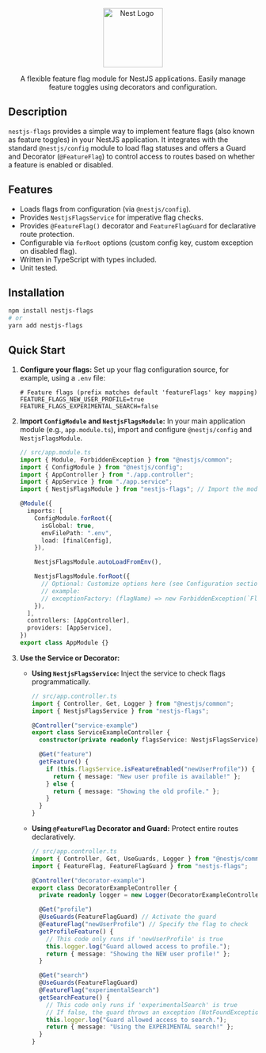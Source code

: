 <p align="center">
  <a href="http://nestjs.com/" target="blank"><img src="https://nestjs.com/img/logo-small.svg" width="120" alt="Nest Logo" /></a>

  <p align="center">
    A flexible feature flag module for NestJS applications. Easily manage feature toggles using decorators and configuration.
  </p>
</p>

## Description

`nestjs-flags` provides a simple way to implement feature flags (also known as feature toggles) in your NestJS application. It integrates with the standard `@nestjs/config` module to load flag statuses and offers a Guard and Decorator (`@FeatureFlag`) to control access to routes based on whether a feature is enabled or disabled.

## Features

- Loads flags from configuration (via `@nestjs/config`).
- Provides `NestjsFlagsService` for imperative flag checks.
- Provides `@FeatureFlag()` decorator and `FeatureFlagGuard` for declarative route protection.
- Configurable via `forRoot` options (custom config key, custom exception on disabled flag).
- Written in TypeScript with types included.
- Unit tested.

## Installation

```bash
npm install nestjs-flags
# or
yarn add nestjs-flags
```

## Quick Start

1.  **Configure your flags:**
    Set up your flag configuration source, for example, using a `.env` file:

    ```dotenv
    # Feature flags (prefix matches default 'featureFlags' key mapping)
    FEATURE_FLAGS_NEW_USER_PROFILE=true
    FEATURE_FLAGS_EXPERIMENTAL_SEARCH=false
    ```

2.  **Import `ConfigModule` and `NestjsFlagsModule`:**
    In your main application module (e.g., `app.module.ts`), import and configure `@nestjs/config` and `NestjsFlagsModule`.

    ```typescript
    // src/app.module.ts
    import { Module, ForbiddenException } from "@nestjs/common";
    import { ConfigModule } from "@nestjs/config";
    import { AppController } from "./app.controller";
    import { AppService } from "./app.service";
    import { NestjsFlagsModule } from "nestjs-flags"; // Import the module

    @Module({
      imports: [
        ConfigModule.forRoot({
          isGlobal: true,
          envFilePath: ".env",
          load: [finalConfig],
        }),

        NestjsFlagsModule.autoLoadFromEnv(),

        NestjsFlagsModule.forRoot({
          // Optional: Customize options here (see Configuration section)
          // example:
          // exceptionFactory: (flagName) => new ForbiddenException(`Flag ${flagName} is disabled!`),
        }),
      ],
      controllers: [AppController],
      providers: [AppService],
    })
    export class AppModule {}
    ```

3.  **Use the Service or Decorator:**

    - **Using `NestjsFlagsService`:** Inject the service to check flags programmatically.

      ```typescript
      // src/app.controller.ts
      import { Controller, Get, Logger } from "@nestjs/common";
      import { NestjsFlagsService } from "nestjs-flags";

      @Controller("service-example")
      export class ServiceExampleController {
        constructor(private readonly flagsService: NestjsFlagsService) {}

        @Get("feature")
        getFeature() {
          if (this.flagsService.isFeatureEnabled("newUserProfile")) {
            return { message: "New user profile is available!" };
          } else {
            return { message: "Showing the old profile." };
          }
        }
      }
      ```

    - **Using `@FeatureFlag` Decorator and Guard:** Protect entire routes declaratively.

      ```typescript
      // src/app.controller.ts
      import { Controller, Get, UseGuards, Logger } from "@nestjs/common";
      import { FeatureFlag, FeatureFlagGuard } from "nestjs-flags";

      @Controller("decorator-example")
      export class DecoratorExampleController {
        private readonly logger = new Logger(DecoratorExampleController.name);

        @Get("profile")
        @UseGuards(FeatureFlagGuard) // Activate the guard
        @FeatureFlag("newUserProfile") // Specify the flag to check
        getProfileFeature() {
          // This code only runs if 'newUserProfile' is true
          this.logger.log("Guard allowed access to profile.");
          return { message: "Showing the NEW user profile!" };
        }

        @Get("search")
        @UseGuards(FeatureFlagGuard)
        @FeatureFlag("experimentalSearch")
        getSearchFeature() {
          // This code only runs if 'experimentalSearch' is true
          // If false, the guard throws an exception (NotFoundException by default)
          this.logger.log("Guard allowed access to search.");
          return { message: "Using the EXPERIMENTAL search!" };
        }
      }
      ```

